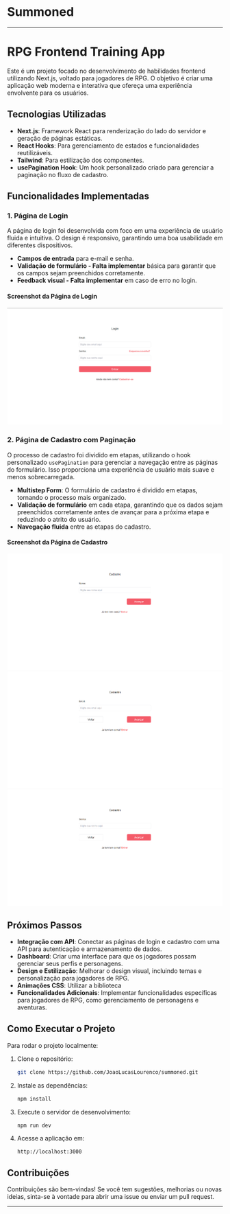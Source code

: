 # Summoned
 
---

# RPG Frontend Training App

Este é um projeto focado no desenvolvimento de habilidades frontend utilizando Next.js, voltado para jogadores de RPG. O objetivo é criar uma aplicação web moderna e interativa que ofereça uma experiência envolvente para os usuários.

## Tecnologias Utilizadas

- **Next.js**: Framework React para renderização do lado do servidor e geração de páginas estáticas.
- **React Hooks**: Para gerenciamento de estados e funcionalidades reutilizáveis.
- **Tailwind**: Para estilização dos componentes.
- **usePagination Hook**: Um hook personalizado criado para gerenciar a paginação no fluxo de cadastro.

## Funcionalidades Implementadas

### 1. **Página de Login**

A página de login foi desenvolvida com foco em uma experiência de usuário fluida e intuitiva. O design é responsivo, garantindo uma boa usabilidade em diferentes dispositivos.

- **Campos de entrada** para e-mail e senha.
- **Validação de formulário - Falta implementar** básica para garantir que os campos sejam preenchidos corretamente.
- **Feedback visual - Falta implementar** em caso de erro no login.

#### Screenshot da Página de Login
![Login Page](frontend\public\loginUi.png)

### 2. **Página de Cadastro com Paginação**

O processo de cadastro foi dividido em etapas, utilizando o hook personalizado `usePagination` para gerenciar a navegação entre as páginas do formulário. Isso proporciona uma experiência de usuário mais suave e menos sobrecarregada.

- **Multistep Form**: O formulário de cadastro é dividido em etapas, tornando o processo mais organizado.
- **Validação de formulário** em cada etapa, garantindo que os dados sejam preenchidos corretamente antes de avançar para a próxima etapa e reduzindo o atrito do usuário.
- **Navegação fluida** entre as etapas do cadastro.

#### Screenshot da Página de Cadastro
![Cadastro Page Step 1 : Nome](frontend\public\registerUiName.png)
![Cadastro Page Step 2 : Email](frontend\public\registerUiEmail.png)
![Cadastro Page Step 3 : Senha](frontend\public\registerUiSenha.png)

## Próximos Passos

- **Integração com API**: Conectar as páginas de login e cadastro com uma API para autenticação e armazenamento de dados.
- **Dashboard**: Criar uma interface para que os jogadores possam gerenciar seus perfis e personagens.
- **Design e Estilização**: Melhorar o design visual, incluindo temas e personalização para jogadores de RPG.
- **Animações CSS**: Utilizar a biblioteca 
- **Funcionalidades Adicionais**: Implementar funcionalidades específicas para jogadores de RPG, como gerenciamento de personagens e aventuras.

## Como Executar o Projeto

Para rodar o projeto localmente:

1. Clone o repositório:
    ```bash
    git clone https://github.com/JoaoLucasLourenco/summoned.git
    ```
2. Instale as dependências:
    ```bash
    npm install
    ```
3. Execute o servidor de desenvolvimento:
    ```bash
    npm run dev
    ```
4. Acesse a aplicação em:
    ```
    http://localhost:3000
    ```

## Contribuições

Contribuições são bem-vindas! Se você tem sugestões, melhorias ou novas ideias, sinta-se à vontade para abrir uma issue ou enviar um pull request.



---

